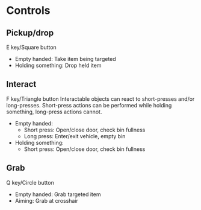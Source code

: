 # Controls

## Pickup/drop
E key/Square button

- Empty handed: 			Take item being targeted
- Holding something:	Drop held item

## Interact
F key/Triangle button
Interactable objects can react to short-presses and/or long-presses. Short-press actions can be performed while holding something, long-press actions cannot.

- Empty handed:
	- Short press:			Open/close door, check bin fullness
	- Long press:				Enter/exit vehicle, empty bin
- Holding something:
	- Short press:			Open/close door, check bin fullness

## Grab
Q key/Circle button

- Empty handed:				Grab targeted item
- Aiming:							Grab at crosshair
